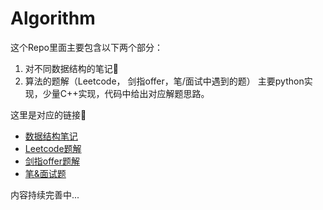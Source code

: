 # Algorithm

这个Repo里面主要包含以下两个部分：
1. 对不同数据结构的笔记📒   
2. 算法的题解（Leetcode， 剑指offer，笔/面试中遇到的题）
主要python实现，少量C++实现，代码中给出对应解题思路。

这里是对应的链接🔗
- [数据结构笔记](Notes/Note.md)
- [Leetcode题解](Leetcode/Leetcode.md)
- [剑指offer题解](剑指offer/Offer.md)
- [笔&面试题](笔&面试题/Interview.md)

内容持续完善中...